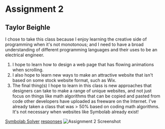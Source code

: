 <h1>Assignment 2</h1>
<h2>Taylor Beighle</h2>
<p>I chose to take this class because I enjoy learning the creative side of programming when it's not monotonous; and I need to have a broad understanding of different programming languages and their uses to be an electrical engineer.</p>
<ol>
  <li>I hope to learn how to design a web page that has flowing animations when scrolling.</li>
  <li>I also hope to learn new ways to make an attractive website that isn't based on some stock website format, such as Wix.</li>
  <li>The final thing(s) I hope to learn in this class is new approaches that designers can take to make a range of unique websites, and not just focus on things like math algorithms that can be copied and pasted from code other developers have uploaded as freeware on the Internet. I've already taken a class that was > 50% based on coding math algorithms. It's not necessary when websites like Symbolab already exist!</li>
</ol>  
<a href="https://www.symbolab.com/">Symbolab Solver</a>
<a href="https://github.com/Biggs406/web-dev-hw/blob/master/assignment-02/responses.txt">responses</a> 
<img src="https://user-images.githubusercontent.com/65258007/81767094-ccc8be00-9494-11ea-9e05-c47a7d152a8d.png" alt="Assignment 2 Screenshot">
